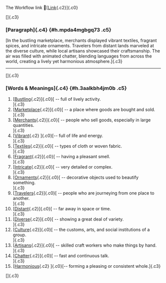 The Workflow link
👏[[Link](https://www.google.com/url?q=http://www.google.com&sa=D&source=editors&ust=1760650971634867&usg=AOvVaw0aXChS0r_lyQX2X768q2LQ){.c2}]{.c0}

[]{.c3}

### [Paragraph]{.c4} {#h.mpda4mgbgq73 .c5}

[In the bustling marketplace, merchants displayed vibrant textiles,
fragrant spices, and intricate ornaments. Travelers from distant lands
marveled at the diverse culture, while local artisans showcased their
craftsmanship. The air was filled with animated chatter, blending
languages from across the world, creating a lively yet harmonious
atmosphere.]{.c3}

------------------------------------------------------------------------

[]{.c3}

### [Words & Meanings]{.c4} {#h.3aalkbh4jm0b .c5}

1.  [[Bustling](https://www.google.com/url?q=http://www.google.com&sa=D&source=editors&ust=1760650971636473&usg=AOvVaw29p7WhdYt_UI7lFz7l3OXB){.c2}]{.c0}[ --
    full of lively activity.\
    ]{.c3}
2.  [[Marketplace](https://www.google.com/url?q=http://www.google.com&sa=D&source=editors&ust=1760650971636789&usg=AOvVaw2czI3s8k09lgxw3QLHwbW0){.c2}]{.c0}[ --
    a place where goods are bought and sold.\
    ]{.c3}
3.  [[Merchants](https://www.google.com/url?q=http://www.google.com&sa=D&source=editors&ust=1760650971636995&usg=AOvVaw3MKV9kagukexxR-2mtHoTa){.c2}]{.c0}[ --
    people who sell goods, especially in large quantities.\
    ]{.c3}
4.  [[Vibrant](https://www.google.com/url?q=http://www.google.com&sa=D&source=editors&ust=1760650971637209&usg=AOvVaw1i4jx-pKIS_h6SPbdQ_mgv){.c2}
    ]{.c0}[-- full of life and energy.\
    ]{.c3}
5.  [[Textiles](https://www.google.com/url?q=http://www.google.com&sa=D&source=editors&ust=1760650971637373&usg=AOvVaw2yF-3VvNcxvRCfgqry0SJK){.c2}]{.c0}[ --
    types of cloth or woven fabric.\
    ]{.c3}
6.  [[Fragrant](https://www.google.com/url?q=http://www.google.com&sa=D&source=editors&ust=1760650971637542&usg=AOvVaw3iorQb9SQjGC0V4uHPwbSQ){.c2}]{.c0}[ --
    having a pleasant smell.\
    ]{.c3}
7.  [[Intricate](https://www.google.com/url?q=http://www.google.com&sa=D&source=editors&ust=1760650971637702&usg=AOvVaw2ju8gboa7Le08GlEgLZTA_){.c2}]{.c0}[ --
    very detailed or complex.\
    ]{.c3}
8.  [[Ornaments](https://www.google.com/url?q=http://www.google.com&sa=D&source=editors&ust=1760650971637906&usg=AOvVaw2zKYScqDFxear__Gn2MyLv){.c2}]{.c0}[ --
    decorative objects used to beautify something.\
    ]{.c3}
9.  [[Travelers](https://www.google.com/url?q=http://www.google.com&sa=D&source=editors&ust=1760650971638122&usg=AOvVaw3SNLqhVgsaVq7C3D1liptH){.c2}]{.c0}[ --
    people who are journeying from one place to another.\
    ]{.c3}
10. [[Distant](https://www.google.com/url?q=http://www.google.com&sa=D&source=editors&ust=1760650971638327&usg=AOvVaw1ZCqeZXIOWMv70_mxthGc4){.c2}]{.c0}[ --
    far away in space or time.\
    ]{.c3}
11. [[Diverse](https://www.google.com/url?q=http://www.google.com&sa=D&source=editors&ust=1760650971638495&usg=AOvVaw3F7JrA4RHJfWVMVpia4Bmy){.c2}]{.c0}[ --
    showing a great deal of variety.\
    ]{.c3}
12. [[Culture](https://www.google.com/url?q=http://www.google.com&sa=D&source=editors&ust=1760650971638675&usg=AOvVaw0qZ1y3SDTS5uG9iHgwMkWM){.c2}]{.c0}[ --
    the customs, arts, and social institutions of a group.\
    ]{.c3}
13. [[Artisans](https://www.google.com/url?q=http://www.google.com&sa=D&source=editors&ust=1760650971638884&usg=AOvVaw1wTHnKrwCEr53JKsQvxZ-a){.c2}]{.c0}[ --
    skilled craft workers who make things by hand.\
    ]{.c3}
14. [[Chatter](https://www.google.com/url?q=http://www.google.com&sa=D&source=editors&ust=1760650971639077&usg=AOvVaw3T027tE7uFQIHgVYWphgSD){.c2}]{.c0}[ --
    fast and continuous talk.\
    ]{.c3}
15. [[Harmonious](https://www.google.com/url?q=http://www.google.com&sa=D&source=editors&ust=1760650971639241&usg=AOvVaw2NZZMkofZ3dwW7uDlBjyR_){.c2}
    ]{.c0}[-- forming a pleasing or consistent whole.]{.c3}

[]{.c3}
